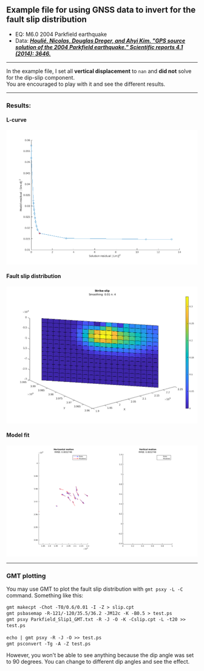 ## Example file for using GNSS data to invert for the fault slip distribution
- EQ: M6.0 2004 Parkfield earthquake  
- Data: ***[Houlié, Nicolas, Douglas Dreger, and Ahyi Kim. "GPS source solution of the 2004 Parkfield earthquake." Scientific reports 4.1 (2014): 3646.](https://www.nature.com/articles/srep03646)***

---
In the example file, I set all **vertical displacement** to `nan` and **did not** solve for the dip-slip component.  
You are encouraged to play with it and see the different results.

---
### Results:

#### L-curve
![Example](https://github.com/LiChiehLin/Okada_Slip_Inversion/blob/e3ae4a377dafdf582bc5a4b1f614f62f20e7ccc3/Figure/Parkfield_Lcurve.png)

#### Fault slip distribution
![Example](https://github.com/LiChiehLin/Okada_Slip_Inversion/blob/e3ae4a377dafdf582bc5a4b1f614f62f20e7ccc3/Figure/Parkfield_faultslip.png)

#### Model fit
![Example](https://github.com/LiChiehLin/Okada_Slip_Inversion/blob/e3ae4a377dafdf582bc5a4b1f614f62f20e7ccc3/Figure/Parkfield_modelfit.png)

---
### GMT plotting
You may use GMT to plot the fault slip distribution with `gmt psxy -L -C` command. Something like this:
```shell
gmt makecpt -Chot -T0/0.6/0.01 -I -Z > slip.cpt
gmt psbasemap -R-121/-120/35.5/36.2 -JM12c -K -B0.5 > test.ps
gmt psxy Parkfield_Slip1_GMT.txt -R -J -O -K -Cslip.cpt -L -t20 >> test.ps

echo | gmt psxy -R -J -O >> test.ps
gmt psconvert -Tg -A -Z test.ps
```
However, you won't be able to see anything because the dip angle was set to 90 degrees. You can change to different dip angles and see the effect.
